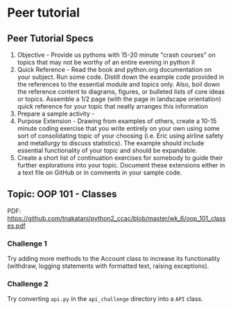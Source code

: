 # Peer tutorial

## Peer Tutorial Specs
1. Objective - Provide us pythons with 15-20 minute "crash courses" on topics that may not be worthy of an entire evening in python II
2. Quick Reference - Read the book and python.org documentation on your subject. Run some code. Distill down the example code provided in the references to the essential module and topics only. Also, boil down the reference content to diagrams, figures, or bulleted lists of core ideas or topics.  Assemble a 1/2 page (with the page in landscape orientation) quick reference for your topic that neatly arranges this information
3. Prepare a sample activity -
4. Purpose Extension - Drawing from examples of others, create a 10-15 minute coding exercise that you write entirely on your own using some sort of consolidating topic of your choosing (i.e. Eric using airline safety and metallurgy to discuss statistics). The example should include essential functionality of your topic and should be expandable.
5. Create a short list of continuation exercises for somebody to guide their further explorations into your topic. Document these extensions either in a text file on GitHub or in comments in your sample code.

## Topic: OOP 101 - Classes

PDF: https://github.com/tnakatani/python2_ccac/blob/master/wk_6/oop_101_classes.pdf

### Challenge 1

Try adding more methods to the Account class to increase its functionality (withdraw, logging statements with formatted text, raising exceptions).

### Challenge 2

Try converting `api.py` in the `api_challenge` directory into a `API` class.
